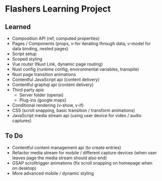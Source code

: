 # Flashers Learning Project

## Learned

- Composition API (ref, computed properties)
- Pages / Components (props, v-for iterating through data, v-model for data binding, nested pages)
- Script setup
- Scoped styling
- Vue router (Nuxt Link, dynamic page routing)
- Nuxt config (runtime config, environmental variables, transpile)
- Nuxt page transition animations
- Contentful JavaScript api (content delivery)
- Contentful graphql api (content delivery)
- Third party apis
  - Server folder (openai)
  - Plug-ins (google maps)
- Conditional rendering (v-show, v-if)
- CSS (scroll snapping, basic transition / transform animations)
- JavaScript media stream api (using user device for video / audio captures)

## To Do

- Contentful content management api (to create entries)
- Refactor media stream for mobile / different capture devices (when user leaves page the media stream should also end)
- GSAP scrolltrigger animations (fix scroll snapping on homepage when on desktop)
- More advanced mobile / dynamic styling
